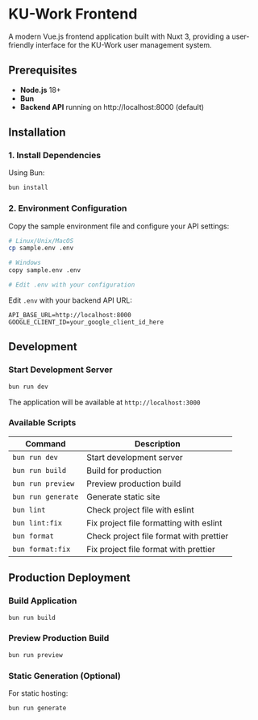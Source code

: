 # KU-Work Frontend

A modern Vue.js frontend application built with Nuxt 3, providing a user-friendly interface for the KU-Work user management system.

## Prerequisites

- **Node.js** 18+
- **Bun**
- **Backend API** running on http://localhost:8000 (default)

## Installation

### 1. Install Dependencies

Using Bun:

```bash
bun install
```

### 2. Environment Configuration

Copy the sample environment file and configure your API settings:

```bash
# Linux/Unix/MacOS
cp sample.env .env

# Windows
copy sample.env .env

# Edit .env with your configuration
```

Edit `.env` with your backend API URL:

```env
API_BASE_URL=http://localhost:8000
GOOGLE_CLIENT_ID=your_google_client_id_here
```

## Development

### Start Development Server

```bash
bun run dev
```

The application will be available at `http://localhost:3000`

### Available Scripts

| Command            | Description                             |
| ------------------ | --------------------------------------- |
| `bun run dev`      | Start development server                |
| `bun run build`    | Build for production                    |
| `bun run preview`  | Preview production build                |
| `bun run generate` | Generate static site                    |
| `bun lint`         | Check project file with eslint          |
| `bun lint:fix`     | Fix project file formatting with eslint |
| `bun format`       | Check project file format with prettier |
| `bun format:fix`   | Fix project file format with prettier   |

## Production Deployment

### Build Application

```bash
bun run build
```

### Preview Production Build

```bash
bun run preview
```

### Static Generation (Optional)

For static hosting:

```bash
bun run generate
```
